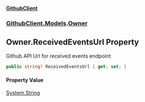 #### [GithubClient](index 'index')
### [GithubClient.Models](GithubClient.Models 'GithubClient.Models').[Owner](GithubClient.Models.Owner 'GithubClient.Models.Owner')

## Owner.ReceivedEventsUrl Property

Github API Url for received events endpoint

```csharp
public string? ReceivedEventsUrl { get; set; }
```

#### Property Value
[System.String](https://docs.microsoft.com/en-us/dotnet/api/System.String 'System.String')